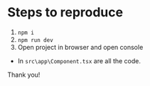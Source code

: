# Steps to reproduce

1. `npm i`
2. `npm run dev`
3. Open project in browser and open console

- In `src\app\Component.tsx` are all the code.

Thank you!
